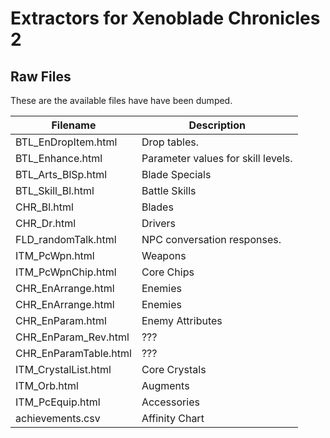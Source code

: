# Extractors for Xenoblade Chronicles 2

## Raw Files

These are the available files have have been dumped.

<table>
<thead>
<tr>
    <th>Filename</th>
    <th>Description</th>
</tr>
</thead>
<tbody>
<tr>
    <td>BTL_EnDropItem.html</td>
    <td>Drop tables.</td>
</tr>
<tr>
    <td>BTL_Enhance.html</td>
    <td>Parameter values for skill levels.</td>
</tr>
<tr>
    <td>BTL_Arts_BlSp.html</td>
    <td>Blade Specials</td>
</tr>
<tr>
    <td>BTL_Skill_Bl.html</td>
    <td>Battle Skills</td>
</tr>
<tr>
    <td>CHR_Bl.html</td>
    <td>Blades</td>
</tr>
<tr>
    <td>CHR_Dr.html</td>
    <td>Drivers</td>
</tr>
<tr>
    <td>FLD_randomTalk.html</td>
    <td>NPC conversation responses.</td>
</tr>
<tr>
    <td>ITM_PcWpn.html</td>
    <td>Weapons</td>
</tr>
<tr>
    <td>ITM_PcWpnChip.html</td>
    <td>Core Chips</td>
</tr>
<tr>
    <td>CHR_EnArrange.html</td>
    <td>Enemies</td>
</tr>
<tr>
    <td>CHR_EnArrange.html</td>
    <td>Enemies</td>
</tr>
<tr>
    <td>CHR_EnParam.html</td>
    <td>Enemy Attributes</td>
</tr>
<tr>
    <td>CHR_EnParam_Rev.html</td>
    <td>???</td>
</tr>
<tr>
    <td>CHR_EnParamTable.html</td>
    <td>???</td>
</tr>
<tr>
    <td>ITM_CrystalList.html</td>
    <td>Core Crystals</td>
</tr>
<tr>
    <td>ITM_Orb.html</td>
    <td>Augments</td>
</tr>
<tr>
    <td>ITM_PcEquip.html</td>
    <td>Accessories</td>
</tr>
<tr>
    <td>achievements.csv</td>
    <td>Affinity Chart</td>
</tr>
</tbody>
</table>